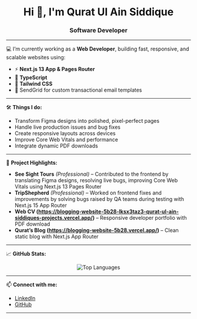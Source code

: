 <h1 align="center">Hi 👋, I'm Qurat Ul Ain Siddique</h1>
<h3 align="center">Software Developer </h3>

---

💻 I’m currently working as a **Web Developer**, building fast, responsive, and scalable websites using:

- ⚡ **Next.js 13 App & Pages Router**
- 🧠 **TypeScript**
- 🎨 **Tailwind CSS**
- 💌 SendGrid for custom transactional email templates

---

🛠️ **Things I do:**

- Transform Figma designs into polished, pixel-perfect pages
- Handle live production issues and bug fixes
- Create responsive layouts across devices
- Improve Core Web Vitals and performance
- Integrate dynamic PDF downloads

---

📌 **Project Highlights:**

- **See Sight Tours** *(Professional)* – Contributed to the frontend by translating Figma designs, resolving live bugs, improving Core Web Vitals using Next.js 13 Pages Router
- **TripShepherd** *(Professional)* – Worked on frontend fixes and improvements by solving bugs raised by QA teams during testing with Next.js 15 App Router
- **Web CV (https://blogging-website-5b28-lksx3taz3-qurat-ul-ain-siddiques-projects.vercel.app/)** – Responsive developer portfolio with PDF download  
- **Qurat’s Blog (https://blogging-website-5b28.vercel.app/)** – Clean static blog with Next.js App Router 

---


📈 **GitHub Stats:**

<p align="center">
  <!-- <img src="https://github-readme-stats.vercel.app/api?username=quratulain-siddique&show_icons=true&theme=radical" alt="Qurat's GitHub stats" /> -->
  <img src="https://github-readme-stats.vercel.app/api/top-langs/?username=quratulain-siddique&layout=compact&theme=radical" alt="Top Languages" />
</p>


---

📫 **Connect with me:**

- [LinkedIn](https://www.linkedin.com/in/quratulain-siddique/)
- [GitHub](https://github.com/quratulain-siddique)

---
